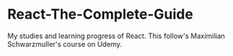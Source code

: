 # React-The-Complete-Guide
 My studies and learning progress of React. This follow's  Maximilian Schwarzmuller's course on Udemy.
